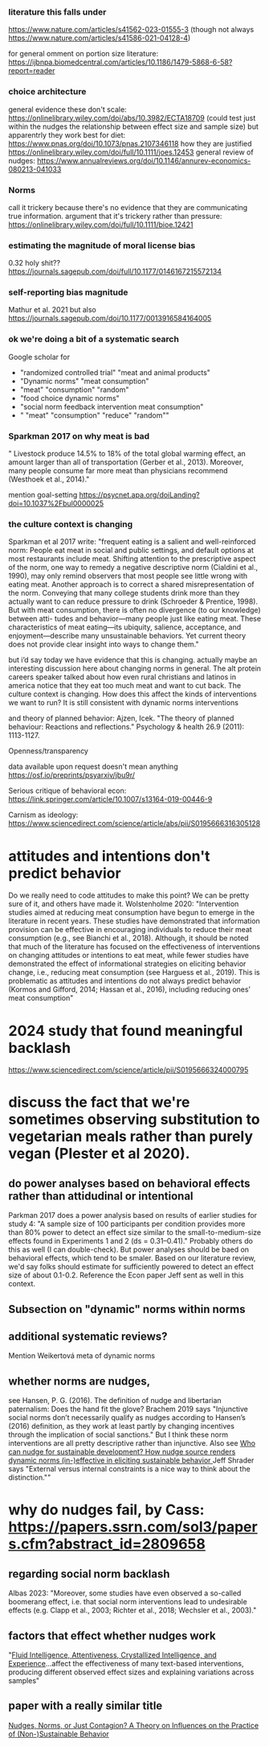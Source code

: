 ### literature this falls under
https://www.nature.com/articles/s41562-023-01555-3
(though not always https://www.nature.com/articles/s41586-021-04128-4)

for general omment on portion size literature: https://ijbnpa.biomedcentral.com/articles/10.1186/1479-5868-6-58?report=reader

### choice architecture 
general evidence these don't scale: https://onlinelibrary.wiley.com/doi/abs/10.3982/ECTA18709 (could test just within the nudges the relationship between effect size and sample size)
but apparentrly they work best for diet: https://www.pnas.org/doi/10.1073/pnas.2107346118
how they are justified https://onlinelibrary.wiley.com/doi/full/10.1111/joes.12453
general review of nudges: https://www.annualreviews.org/doi/10.1146/annurev-economics-080213-041033
### Norms

call it trickery because there's no evidence that they are communicating true information. argument that it's trickery rather than pressure: https://onlinelibrary.wiley.com/doi/full/10.1111/bioe.12421

### estimating the magnitude of moral license bias
0.32 holy shit?? https://journals.sagepub.com/doi/full/10.1177/0146167215572134
### self-reporting bias magnitude
Mathur et al. 2021 but also https://journals.sagepub.com/doi/10.1177/0013916584164005
### ok we're doing a bit of a systematic search
Google scholar for 
* "randomized controlled trial" "meat and animal products"
* "Dynamic norms" "meat consumption"
*  "meat" "consumption" "random"
* "food choice dynamic norms"
* "social norm feedback intervention meat consumption"
* " "meat" "consumption" "reduce" "random""
### Sparkman 2017 on why meat is bad


" Livestock produce 14.5% to 18% of the total global warming effect, an amount larger than all of transportation (Gerber et al., 2013). Moreover, many people consume far more meat than physicians recommend (Westhoek et al., 2014)."

mention goal-setting https://psycnet.apa.org/doiLanding?doi=10.1037%2Fbul0000025

### the culture context is changing
Sparkman et al 2017 write: "frequent eating is a salient and well-reinforced norm: People eat meat in social and public settings, and default options at most restaurants include meat. Shifting attention to the prescriptive aspect of the norm, one way to remedy a negative descriptive norm (Cialdini et al., 1990), may only remind observers that most people see little wrong with eating meat. Another approach is to correct a shared misrepresentation of the norm. Conveying that many college students drink more than they actually want to can reduce pressure to drink (Schroeder & Prentice, 1998). But with meat consumption, there is often no divergence (to our knowledge) between atti- tudes and behavior—many people just like eating meat. These characteristics of meat eating—its ubiquity, salience, acceptance, and enjoyment—describe many unsustainable behaviors. Yet current theory does not provide clear insight into ways to change them."

but i’d say today we have evidence that this is changing. actually maybe an interesting discussion here about changing norms in general. The alt protein careers speaker talked about how even rural christians and latinos in america notice that they eat too much meat and want to cut back. The culture context is changing. How does this affect the kinds of interventions we want to run? It is still consistent with dynamic norms interventions


and theory of planned behavior: Ajzen, Icek. "The theory of planned behaviour: Reactions and reflections." Psychology & health 26.9 (2011): 1113-1127.

Openness/transparency

data available upon request doesn't mean anything https://osf.io/preprints/psyarxiv/jbu9r/

Serious critique of behavioral econ: https://link.springer.com/article/10.1007/s13164-019-00446-9

Carnism as ideology: https://www.sciencedirect.com/science/article/abs/pii/S0195666316305128

# attitudes and intentions don't predict behavior

Do we really need to code attitudes to make this point? We can be pretty sure of it, and others have made it. Wolstenholme	2020: "Intervention studies aimed at reducing meat consumption have begun to emerge in the literature in recent years. These studies have demonstrated that information provision can be effective in encouraging individuals to reduce their meat consumption (e.g., see Bianchi et al., 2018). Although, it should be noted that much of the literature has focused on the effectiveness of interventions on changing attitudes or intentions to eat meat, while fewer studies have demonstrated the effect of informational strategies on eliciting behavior change, i.e., reducing meat consumption (see Harguess et al., 2019). This is problematic as attitudes and intentions do not always predict behavior (Kormos and Gifford, 2014; Hassan et al., 2016), including reducing ones’ meat consumption"

# 2024 study that found meaningful backlash
https://www.sciencedirect.com/science/article/pii/S0195666324000795

# discuss the fact that we're sometimes observing substitution to vegetarian meals rather than purely vegan (PIester et al 2020).

## do power analyses based on behavioral effects rather than attidudinal or intentional

Parkman 2017 does a power analysis based on results of earlier studies for study 4: 
"A sample size of 100 participants per condition provides more than 80% power to detect an effect size similar to the small-to-medium-size effects found in Experiments 1 and 2 (ds = 0.31–0.41)." Probably others do this as well (I can double-check). But power analyses should be baed on behavioral effects, which tend to be smaler. Based on our literature review, we'd say folks should estimate for sufficiently powered to detect an effect size of about 0.1-0.2. Reference the Econ paper Jeff sent as well in this context.

## Subsection on "dynamic" norms within norms

## additional systematic reviews?
Mention Weikertová meta of dynamic norms

## whether norms are nudges, 
see Hansen, P. G. (2016). The definition of nudge and libertarian paternalism: Does the hand fit the glove? Brachem 2019 says "Injunctive social norms don’t necessarily qualify as nudges according to Hansen’s (2016) definition, as they work at least partly by changing incentives through the implication of social sanctions." But I think these norm interventions are all pretty descriptive rather than injunctive. Also see [Who can nudge for sustainable development? How nudge source renders dynamic norms (in-)effective in eliciting sustainable behavior
](10.1016/j.jclepro.2022.133246)
Jeff Shrader says "External versus internal constraints is a nice way to think about the distinction.""


# why do nudges fail, by Cass: https://papers.ssrn.com/sol3/papers.cfm?abstract_id=2809658

## regarding social norm backlash
Albas 2023: "Moreover, some studies have even observed a so-called boomerang effect, i.e. that social norm interventions lead to undesirable effects (e.g. Clapp et al., 2003; Richter et al., 2018; Wechsler et al., 2003)."

## factors that effect whether nudges work

"[Fluid Intelligence, Attentiveness, Crystallized Intelligence, and Experience](https://www.pnas.org/doi/10.1073/pnas.2306281121)...affect the effectiveness of many text-based interventions, producing different observed effect sizes and explaining variations across samples"

## paper with a really similar title
[Nudges, Norms, or Just Contagion? A Theory on Influences on the Practice of (Non-)Sustainable Behavior](https://www.mdpi.com/2071-1050/12/24/10418)

